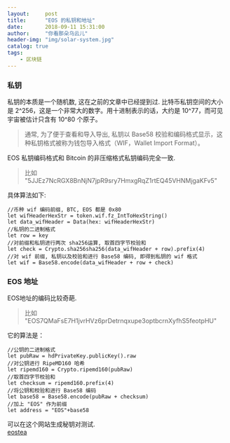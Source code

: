 ```yaml
---
layout:     post
title:      "EOS 的私钥和地址"
date:       2018-09-11 15:31:00
author:     "你看那朵乌云儿"
header-img: "img/solar-system.jpg"
catalog: true
tags:
    - 区块链
---
```

      
### 私钥
     
私钥的本质是一个随机数, 这在之前的文章中已经提到过. 比特币私钥空间的大小是 2^256，这是一个非常大的数字。用十进制表示的话，大约是 10^77，而可见宇宙被估计只含有 10^80 个原子。

> 通常, 为了便于查看和导入导出, 私钥以 Base58 校验和编码格式显示，这种私钥格式被称为钱包导入格式（WIF，Wallet Import Format）。


EOS 私钥编码格式和 Bitcoin 的非压缩格式私钥编码完全一致.

>比如 "5JJEz7NcRGX8BnNjN7jpR9sry7HmxgRqZ1rtEQ45VHNMjgaKFv5"

具体算法如下: 

	//币种 wif 编码前缀, BTC, EOS 都是 0x80
	let wifHeaderHexStr = token.wif.fz_IntToHexString()
	let data_wifHeader = Data(hex: wifHeaderHexStr)
	//私钥的二进制格式
	let row = key
	//对前缀和私钥进行两次 sha256运算, 取首四字节校验和
	let check = Crypto.sha256sha256(data_wifHeader + row).prefix(4)
	//对 wif 前缀, 私钥以及校验和进行 Base58 编码, 即得到私钥的 wif 格式
	let wif = Base58.encode(data_wifHeader + row + check)


### EOS 地址

EOS地址的编码比较奇葩.

> 比如 "EOS7QMaFsE7H1jvrHVz6prDetrnqxupe3optbcrnXyfhS5feotpHU"

它的算法是：

	//公钥的二进制格式
	let pubRaw = hdPrivateKey.publicKey().raw
	//对公钥进行 RipeMD160 哈希
	let ripemd160 = Crypto.ripemd160(pubRaw)
	//取首四字节校验和
	let checksum = ripemd160.prefix(4)
	//将公钥和校验和进行 Base58 编码
	let base58 = Base58.encode(pubRaw + checksum)
	//加上 "EOS" 作为前缀
	let address = "EOS"+base58
	
	
可以在这个网站生成秘钥对测试.  
[eostea](https://eostea.github.io/eos-generate-key/)



